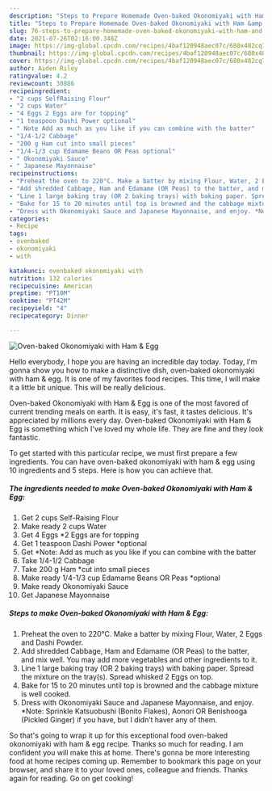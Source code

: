 ```yaml
---
description: "Steps to Prepare Homemade Oven-baked Okonomiyaki with Ham &amp;amp; Egg"
title: "Steps to Prepare Homemade Oven-baked Okonomiyaki with Ham &amp;amp; Egg"
slug: 76-steps-to-prepare-homemade-oven-baked-okonomiyaki-with-ham-and-amp-egg
date: 2021-07-26T02:16:00.348Z
image: https://img-global.cpcdn.com/recipes/4baf120948aec07c/680x482cq70/oven-baked-okonomiyaki-with-ham-egg-recipe-main-photo.jpg
thumbnail: https://img-global.cpcdn.com/recipes/4baf120948aec07c/680x482cq70/oven-baked-okonomiyaki-with-ham-egg-recipe-main-photo.jpg
cover: https://img-global.cpcdn.com/recipes/4baf120948aec07c/680x482cq70/oven-baked-okonomiyaki-with-ham-egg-recipe-main-photo.jpg
author: Aiden Riley
ratingvalue: 4.2
reviewcount: 30886
recipeingredient:
- "2 cups SelfRaising Flour"
- "2 cups Water"
- "4 Eggs 2 Eggs are for topping"
- "1 teaspoon Dashi Power optional"
- " Note Add as much as you like if you can combine with the batter"
- "1/4-1/2 Cabbage"
- "200 g Ham cut into small pieces"
- "1/4-1/3 cup Edamame Beans OR Peas optional"
- " Okonomiyaki Sauce"
- " Japanese Mayonnaise"
recipeinstructions:
- "Preheat the oven to 220°C. Make a batter by mixing Flour, Water, 2 Eggs and Dashi Powder."
- "Add shredded Cabbage, Ham and Edamame (OR Peas) to the batter, and mix well. You may add more vegetables and other ingredients to it."
- "Line 1 large baking tray (OR 2 baking trays) with baking paper. Spread the mixture on the tray(s). Spread whisked 2 Eggs on top."
- "Bake for 15 to 20 minutes until top is browned and the cabbage mixture is well cooked."
- "Dress with Okonomiyaki Sauce and Japanese Mayonnaise, and enjoy. *Note: Sprinkle Katsuobushi (Bonito Flakes), Aonori OR Benishooga (Pickled Ginger) if you have, but I didn’t haver any of them."
categories:
- Recipe
tags:
- ovenbaked
- okonomiyaki
- with

katakunci: ovenbaked okonomiyaki with 
nutrition: 132 calories
recipecuisine: American
preptime: "PT10M"
cooktime: "PT42M"
recipeyield: "4"
recipecategory: Dinner

---
```



![Oven-baked Okonomiyaki with Ham &amp; Egg](https://img-global.cpcdn.com/recipes/4baf120948aec07c/680x482cq70/oven-baked-okonomiyaki-with-ham-egg-recipe-main-photo.jpg)

Hello everybody, I hope you are having an incredible day today. Today, I'm gonna show you how to make a distinctive dish, oven-baked okonomiyaki with ham &amp; egg. It is one of my favorites food recipes. This time, I will make it a little bit unique. This will be really delicious.



Oven-baked Okonomiyaki with Ham &amp; Egg is one of the most favored of current trending meals on earth. It is easy, it's fast, it tastes delicious. It's appreciated by millions every day. Oven-baked Okonomiyaki with Ham &amp; Egg is something which I've loved my whole life. They are fine and they look fantastic.


To get started with this particular recipe, we must first prepare a few ingredients. You can have oven-baked okonomiyaki with ham &amp; egg using 10 ingredients and 5 steps. Here is how you can achieve that.

<!--inarticleads1-->

##### The ingredients needed to make Oven-baked Okonomiyaki with Ham &amp; Egg:

1. Get 2 cups Self-Raising Flour
1. Make ready 2 cups Water
1. Get 4 Eggs *2 Eggs are for topping
1. Get 1 teaspoon Dashi Power *optional
1. Get  *Note: Add as much as you like if you can combine with the batter
1. Take 1/4-1/2 Cabbage
1. Take 200 g Ham *cut into small pieces
1. Make ready 1/4-1/3 cup Edamame Beans OR Peas *optional
1. Make ready  Okonomiyaki Sauce
1. Get  Japanese Mayonnaise




<!--inarticleads2-->

##### Steps to make Oven-baked Okonomiyaki with Ham &amp; Egg:

1. Preheat the oven to 220°C. Make a batter by mixing Flour, Water, 2 Eggs and Dashi Powder.
1. Add shredded Cabbage, Ham and Edamame (OR Peas) to the batter, and mix well. You may add more vegetables and other ingredients to it.
1. Line 1 large baking tray (OR 2 baking trays) with baking paper. Spread the mixture on the tray(s). Spread whisked 2 Eggs on top.
1. Bake for 15 to 20 minutes until top is browned and the cabbage mixture is well cooked.
1. Dress with Okonomiyaki Sauce and Japanese Mayonnaise, and enjoy. *Note: Sprinkle Katsuobushi (Bonito Flakes), Aonori OR Benishooga (Pickled Ginger) if you have, but I didn’t haver any of them.




So that's going to wrap it up for this exceptional food oven-baked okonomiyaki with ham &amp; egg recipe. Thanks so much for reading. I am confident you will make this at home. There's gonna be more interesting food at home recipes coming up. Remember to bookmark this page on your browser, and share it to your loved ones, colleague and friends. Thanks again for reading. Go on get cooking!
